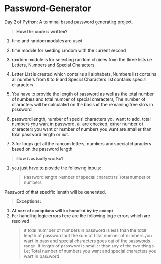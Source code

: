 # Password-Generator
Day 2 of Python: A terminal based password generating project.

> **How the code is written?**

1) time and random modules are used
2) time module for seeding random with the current second
3) random module is for selecting random choices from the three lists i.e Letters, Numbers and Special Characters
4) Letter List is created which contains all alphabets, Numbers list contains all numbers from 0 to 9 and Special
   Characters list contains special characters
5) You have to provide the length of password as well as the total number of numbers and total number of special
   characters, The number of characters will be calculated on the basis of the remaining free slots in password
   
7) password length, number of special characters you want to add, total numbers you want in password, all are
   checked, either number of characters you want or number of numbers you want are  smaller than total password length
   or not.
8) 3 for loops get all the random letters, numbers and special characters based on the password length

> **How it actually works?**
1) you just have to provide the following inputs:
   > Password length
   > Number of special characters
   > Total number of numbers

Password of that specific length will be generated.

> **Exceptions:**
1) All sort of exceptions will be handled by try except
2) For handling logic errors here are the following logic errors which are resolved
    > if total numnber of numbers in password is less than the total length of password
       but the sum of total number of numbers you want in pass and special characters goes
       out of the passwords range.
    > if length of password is smaller than any of the two things i.e;
       Total number of numbers you want and special characters you want in password 
